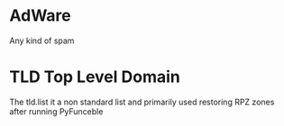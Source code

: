 # AdWare

Any kind of spam

# TLD Top Level Domain

The tld.list it a non standard list and primarily used restoring RPZ zones
after running PyFunceble
